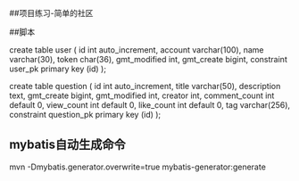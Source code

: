 ##项目练习-简单的社区

##脚本

create table user
(
	id int auto_increment,
	account varchar(100),
	name varchar(30),
	token char(36),
	gmt_modified int,
	gmt_create bigint,
	constraint user_pk
		primary key (id)
);

create table question
(
	id int auto_increment,
	title varchar(50),
	description text,
	gmt_create bigint,
	gmt_modified int,
	creator int,
	comment_count int default 0,
	view_count int default 0,
	like_count int default 0,
	tag varchar(256),
	constraint question_pk
		primary key (id)
);

## mybatis自动生成命令
mvn -Dmybatis.generator.overwrite=true mybatis-generator:generate
